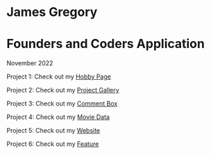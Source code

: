 # James Gregory 

# Founders and Coders Application

November 2022


Project 1: Check out my [Hobby Page](https://laluha22.github.io/1-Hobby-Page)

Project 2: Check out my [Project Gallery](https://laluha22.github.io/2.-Project-Gallery)

Project 3: Check out my [Comment Box](https://laluha22.github.io/3.-Comment-Box)

Project 4: Check out my [Movie Data](https://laluha22.github.io/4.-Movie-Data)

Project 5: Check out my [Website](https://laluha22.github.io/5.-Website/)

Project 6: Check out my [Feature](https://laluha22.github.io/6.-Feature)

